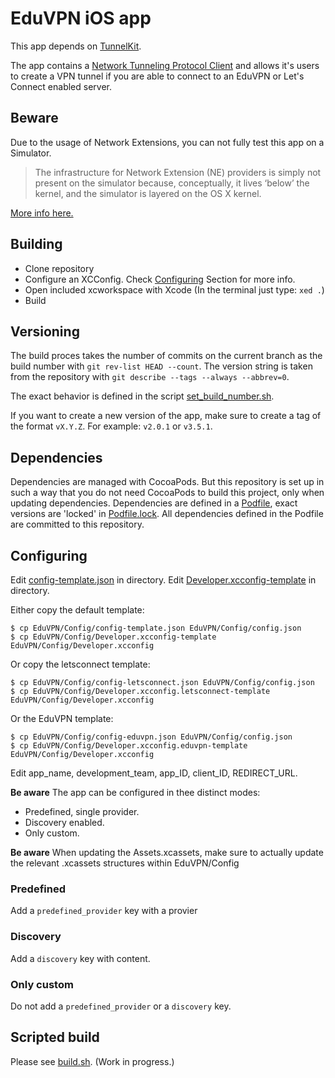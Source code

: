 # EduVPN iOS app

This app depends on [TunnelKit](https://github.com/keeshux/tunnelkit).

The app contains a [Network Tunneling Protocol Client](https://developer.apple.com/documentation/networkextension) and allows it's users to create a VPN tunnel if you are able to connect to an EduVPN or Let's Connect enabled server.

## Beware

Due to the usage of Network Extensions, you can not fully test this app on a Simulator.

> The infrastructure for Network Extension (NE) providers is simply not present on the simulator because, conceptually, it lives ‘below’ the kernel, and the simulator is layered on the OS X kernel.

[More info here.](https://forums.developer.apple.com/message/134358#134358)

## Building

- Clone repository
- Configure an XCConfig. Check [Configuring](#Configuring) Section for more info.
- Open included xcworkspace with Xcode (In the terminal just type: `xed .`)
- Build
  

## Versioning

The build proces takes the number of commits on the current branch as the build number with `git rev-list HEAD --count`. The version string is taken from the repository with `git describe --tags --always --abbrev=0`.

The exact behavior is defined in the script [set_build_number.sh](Scripts/set_build_number.sh).

If you want to create a new version of the app, make sure to create a tag of the format `vX.Y.Z`. For example: `v2.0.1` or `v3.5.1`.
  

## Dependencies

Dependencies are managed with CocoaPods. But this repository is set up in such a way that you do not need CocoaPods to build this project, only when updating dependencies.
Dependencies are defined in a [Podfile](https://github.com/eduvpn/ios/blob/master/Podfile), exact versions are 'locked' in [Podfile.lock](https://github.com/eduvpn/ios/blob/master/Podfile.lock). All dependencies defined in the Podfile are committed to this repository.


## Configuring
Edit [config-template.json](EduVPN/Config/config-template.json) in directory.
Edit [Developer.xcconfig-template](EduVPN/Config/Developer.xcconfig-template) in directory.


Either copy the default template:
```
$ cp EduVPN/Config/config-template.json EduVPN/Config/config.json
$ cp EduVPN/Config/Developer.xcconfig-template EduVPN/Config/Developer.xcconfig
```

Or copy the letsconnect template:
```
$ cp EduVPN/Config/config-letsconnect.json EduVPN/Config/config.json
$ cp EduVPN/Config/Developer.xcconfig.letsconnect-template EduVPN/Config/Developer.xcconfig
```

Or the EduVPN template:
```
$ cp EduVPN/Config/config-eduvpn.json EduVPN/Config/config.json
$ cp EduVPN/Config/Developer.xcconfig.eduvpn-template EduVPN/Config/Developer.xcconfig
```

Edit app_name, development_team, app_ID, client_ID, REDIRECT_URL.

**Be aware**
The app can be configured in thee distinct modes:

- Predefined, single provider.
- Discovery enabled.
- Only custom.

**Be aware**
When updating the Assets.xcassets, make sure to actually update the relevant .xcassets structures within EduVPN/Config

### Predefined

Add a `predefined_provider` key with a provier

### Discovery

Add a `discovery` key with content.

### Only custom

Do not add a `predefined_provider` or a `discovery` key.


## Scripted build

Please see [build.sh](build.sh). (Work in progress.)

